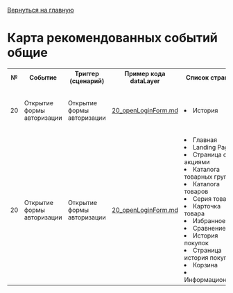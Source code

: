 [Вернуться на главную](/README.md)

# **Карта рекомендованных событий общие**


<table>
	<tr>
        <th class="col1">№</th>
        <th class="col2">Событие</th>
        <th class="col3">Триггер (сценарий)</th>
        <th class="col4">Пример кода dataLayer</th>
        <th class="col5">Список страниц</th>
        <th class="col6">Место на странице </th>
        <th class="col7">Пример</th> 
        <!-- 20 Открытие формы авторизации -->
    <tr>
        <td>20</td>
        <td>Открытие формы авторизации</td>
        <td>Открытие формы авторизации</td>
        <td><a href="../../02_datalayer_settings/01_events/02_interactions_events/20_openLoginForm.md" target="_blank">20_openLoginForm.md</a></td>
        <td>
            <li>История</li> 
        </td>
        <td>Виджет Frisbuy stories</td>
        <td><img src="../../images/02_datalayer_settings/03_pages/story.png" alt="story.png" width="400"/> Истории</td>
    </tr>      
        <!-- 20 Открытие формы авторизации -->
    <tr>
        <td>20</td>
        <td>Открытие формы авторизации</td>
        <td>Открытие формы авторизации</td>
        <td><a href="../../02_datalayer_settings/01_events/02_interactions_events/20_openLoginForm.md" target="_blank">20_openLoginForm.md</a></td>
        <td>
            <li>Главная</li> 
            <li>Landing Page</li>
            <li>Страница с акциями</li>
            <li>Каталога товарных групп</li>
            <li>Каталога товаров</li>
            <li>Серия товаров</li>
            <li>Карточка товара</li>
            <li>Избранное</li>
            <li>Сравнение</li>
            <li>История покупок</li>
            <li>Страница история покупок</li>
            <li>Корзина</li>
            <li>Информационные</li>
        </td>
        <td>CMS ФИМ: сайт</td>
        <td> ----------</td>
    </tr>      
</table>  